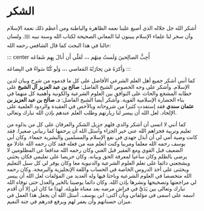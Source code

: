 # الشكر

أشكر الله جل جلاله الذي أصبغ علينا نعمه الظاهرة والباطنة ومن أعظم ذلك نعمة الإسلام وأن سخر لنا علماء الإسلام يبينون لنا المعاني الصحيحة لكتاب الله وسنة نبيه ﷺ. ولسان حالنا في هذا البحث كما قال الشافعي رحمه الله:

::: center
أُحِبُّ الصالِحينَ وَلَستُ مِنهُم ،،، لَعَلّي أَن أَنالَ بِهِم شَفاعَه

وَأَكرَهُ مَن تِجارَتُهُ المَعاصي ،،، وَلَو كُنّا سَواءً في البِضاعَه
:::

كما أنني أشكر جميع أهل العلم الشرعي الأفاضل على كل ما قدموه من شرح وبيان لدين الإسلام. وأشكر على وجه الخصوص الشيخ الفاضل: **صالح بن عبد العزيز آل الشيخ** على خطابه المشجع والحاث على التوافق بين العلوم الشرعية والكونية وأهمية كل منهما في بناء الحضارة الإسلامية القوية. وأشكر أيضا الشيخ الفاضل: **د. صالح بن عبد العزيز بن عثمان سندي** فقد إستفدت كثيرا من شروحاته وبالأخص في العقيدة والردود العلمية على الإلحاد. لعل الله أن ييسر لنا زيارتهم وطلب العلم عندهم بإذن الله تبارك وتعالى.

كما أنني لا انسى أن أشكر والدي فلهم جزيل الشكر والعرفان على كل من بذلوه من تعليم وتربية فجزاهم الله عني خير الجزاء وأسئل الله أن يرحمها كما ربياني صغيرا. فقد كانت وصية أمي لي أن أبذل جهدي في نفع الإسلام والمسلمين والبشرية جمعاء. وكان أبي يوسف رحمه الله معلما ومربيا وكنت أتعلم منه من فعله فقد كان رحمه الله عادلا مع الضعيف قبل القوي ومع الفقير قبل الغني وكان رحمه الله مدافعا عن المظلومين لا يرضى بالظلم وكان ساعيا لمعرفة الحق وبيانه. وكان حريصا على تعليمي فكان يحثني ويشجعني دائما على تعلم العلوم الشرعية والدنيوية معا وكان يوفر لي كل سبل التعليم ويحثنى على أخذ الدروس الخاصة في الحساب واللغة الإنجليزية والبرمجة. وكان رحمه الله متخصصا في العلوم الشرعية وباحثا فيها وله العديد من المؤلفات لعل الله أن ييسر لي مراجعتها وتصحيحها ونشرها بإذن الله. وكان دائما يوصينا بالخير والعدل حتى توفاه الله تبارك وتعالى بين يَدَيَّ في فراش مرضه بعد معناة طويلة. لهذا ما كان لي إلا أن أقدم اسمه على اسمى في مؤلفاتي وبأن أكنى: ابن يوسف. أسئل الله أن يجعل هذا العمل في ميزان حسناتهم وأن يغفر لهم ويرفع قدرهم في جنة النعيم.
